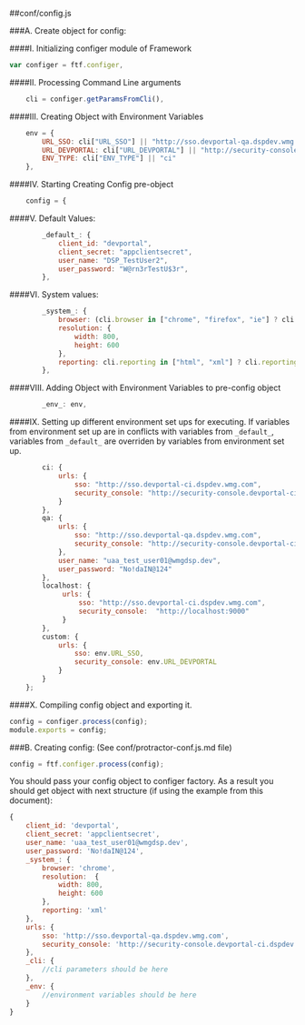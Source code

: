 ##conf/config.js

###A. Create object for config:

####I. Initializing configer module of Framework

```js
var configer = ftf.configer,
```

####II. Processing Command Line arguments

```js
    cli = configer.getParamsFromCli(),
```

####III. Creating Object with Environment Variables

```js
    env = {
        URL_SSO: cli["URL_SSO"] || "http://sso.devportal-qa.dspdev.wmg.com",
        URL_DEVPORTAL: cli["URL_DEVPORTAL"] || "http://security-console.devportal-ci.dspdev.wmg.com/",
        ENV_TYPE: cli["ENV_TYPE"] || "ci"
    },
```

####IV. Starting Creating Config pre-object

```js
    config = {
```

####V. Default Values:

```js
        _default_: {
            client_id: "devportal",
            client_secret: "appclientsecret",
            user_name: "DSP_TestUser2",
            user_password: "W@rn3rTestU$3r",
        },
```

####VI. System values:

```js
        _system_: {
            browser: (cli.browser in ["chrome", "firefox", "ie"] ? cli.browser : "chrome"),
            resolution: {
                width: 800,
                height: 600
            },
            reporting: cli.reporting in ["html", "xml"] ? cli.reporting : "none"
        },
```

####VIII. Adding Object with Environment Variables to pre-config object

```js
        _env_: env,
```

####IX. Setting up different environment set ups for executing. If variables from environment set up are in conflicts with variables from `_default_`, variables from `_default_` are overriden by variables from environment set up.

```js
        ci: {
            urls: {
                sso: "http://sso.devportal-ci.dspdev.wmg.com",
                security_console: "http://security-console.devportal-ci.dspdev.wmg.com/"
            }
        },
        qa: {
            urls: {
                sso: "http://sso.devportal-qa.dspdev.wmg.com",
                security_console: "http://security-console.devportal-ci.dspdev.wmg.com/"
            },
            user_name: "uaa_test_user01@wmgdsp.dev",
            user_password: "No!daIN@124"
        },
        localhost: {
             urls: {
                 sso: "http://sso.devportal-ci.dspdev.wmg.com",
                 security_console:  "http://localhost:9000"
             }
        },
        custom: {
            urls: {
                sso: env.URL_SSO,
                security_console: env.URL_DEVPORTAL
            }
        }
    };
```

####X. Compiling config object and exporting it.

```js
config = configer.process(config);
module.exports = config;
```

###B. Creating config: 
(See conf/protractor-conf.js.md file)

```js
config = ftf.configer.process(config);
```
You should pass your config object to configer factory. As a result you should get object with next structure (if using the example from this document):

```js
{ 
    client_id: 'devportal',
    client_secret: 'appclientsecret',
    user_name: 'uaa_test_user01@wmgdsp.dev',
    user_password: 'No!daIN@124',
    _system_: {
        browser: 'chrome',
        resolution:  {
            width: 800,
            height: 600
        },
        reporting: 'xml'
    },
    urls: { 
        sso: 'http://sso.devportal-qa.dspdev.wmg.com',
        security_console: 'http://security-console.devportal-ci.dspdev.wmg.com/' 
    },
    _cli: {
        //cli parameters should be here
    },
    _env: {
        //environment variables should be here
    }
}
```
